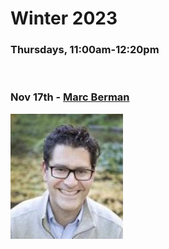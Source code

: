 # Winter 2023
### Thursdays, 11:00am-12:20pm

<br>

### Nov 17th - [Marc Berman](https://github.com/uchicago-computation-workshop/Fall2022/tree/main/01_12_Berman)
<div><img src="https://github.com/uchicago-computation-workshop/Fall2022/blob/main/01_12_Berman/Berman_v20%20copy.jpeg" width="180" height="200"></div>

